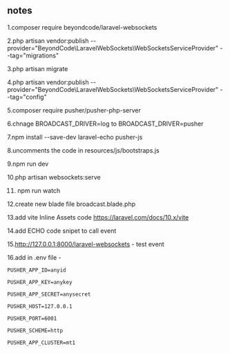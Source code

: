 ## notes

1.composer require beyondcode/laravel-websockets

2.php artisan vendor:publish --provider="BeyondCode\LaravelWebSockets\WebSocketsServiceProvider" --tag="migrations"

3.php artisan migrate

4.php artisan vendor:publish --provider="BeyondCode\LaravelWebSockets\WebSocketsServiceProvider" --tag="config"

5.composer require pusher/pusher-php-server

6.chnage BROADCAST_DRIVER=log to BROADCAST_DRIVER=pusher

7.npm install --save-dev laravel-echo pusher-js

8.uncomments the code in resources/js/bootstraps.js

9.npm run dev

10.php artisan websockets:serve

11. npm run watch

12.create new blade file broadcast.blade.php

13.add vite Inline Assets code https://laravel.com/docs/10.x/vite

14.add ECHO code snipet to call event

15.http://127.0.0.1:8000/laravel-websockets - test event

16.add in .env file - 

    PUSHER_APP_ID=anyid

    PUSHER_APP_KEY=anykey

    PUSHER_APP_SECRET=anysecret

    PUSHER_HOST=127.0.0.1

    PUSHER_PORT=6001

    PUSHER_SCHEME=http

    PUSHER_APP_CLUSTER=mt1
